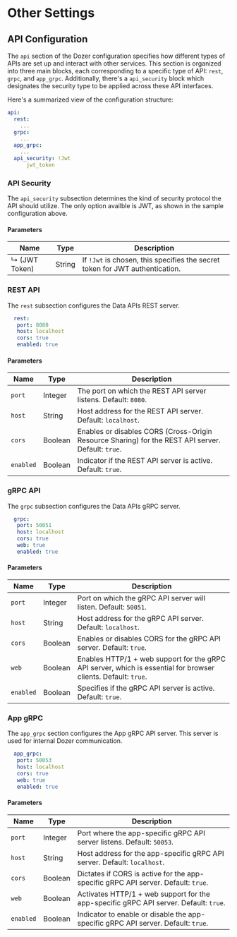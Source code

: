 # Other Settings

## API Configuration
The `api` section of the Dozer configuration specifies how different types of APIs are set up and interact with other services. This section is organized into three main blocks, each corresponding to a specific type of API: `rest`, `grpc`, and `app_grpc`. Additionally, there's a `api_security` block which designates the security type to be applied across these API interfaces.

Here's a summarized view of the configuration structure:

```yaml
api:
  rest:
    ...
  grpc:
    ...
  app_grpc:
    ...
  api_security: !Jwt
      jwt_token 
```

### API Security
The `api_security` subsection determines the kind of security protocol the API should utilize. The only option availble is JWT, as shown in the sample configuration above.

#### Parameters
| Name         | Type   | Description                                             |
|--------------|--------|---------------------------------------------------------|
| ↳ (JWT Token) | String | If `!Jwt` is chosen, this specifies the secret token for JWT authentication. |

### REST API
The `rest` subsection configures the Data APIs REST server.

```yaml
  rest:
   port: 8080
   host: localhost
   cors: true
   enabled: true
```
#### Parameters
| Name            | Type    | Description                                                                                                    |
|-----------------|---------|----------------------------------------------------------------------------------------------------------------|
| `port`          | Integer | The port on which the REST API server listens. Default: `8080`.                                                |
| `host`          | String  | Host address for the REST API server. Default: `localhost`.                                                    |
| `cors`          | Boolean | Enables or disables CORS (Cross-Origin Resource Sharing) for the REST API server. Default: `true`.              |
| `enabled`       | Boolean | Indicator if the REST API server is active. Default: `true`.                                                   |

### gRPC API
The `grpc` subsection configures the Data APIs gRPC server.

```yaml
  grpc:
   port: 50051
   host: localhost
   cors: true
   web: true
   enabled: true
```

#### Parameters
| Name           | Type    | Description                                                                                                                              |
|----------------|---------|------------------------------------------------------------------------------------------------------------------------------------------|
| `port`         | Integer | Port on which the gRPC API server will listen. Default: `50051`.                                                                         |
| `host`         | String  | Host address for the gRPC API server. Default: `localhost`.                                                                              |
| `cors`         | Boolean | Enables or disables CORS for the gRPC API server. Default: `true`.                                                                      |
| `web`          | Boolean | Enables HTTP/1 + web support for the gRPC API server, which is essential for browser clients. Default: `true`.                           |
| `enabled`      | Boolean | Specifies if the gRPC API server is active. Default: `true`.                                                                             |

### App gRPC
The `app_grpc` section configures the App gRPC API server. This server is used for internal Dozer communication.

```yaml
  app_grpc:
   port: 50053
   host: localhost
   cors: true
   web: true
   enabled: true
```

#### Parameters
| Name           | Type    | Description                                                                                                                             |
|----------------|---------|-----------------------------------------------------------------------------------------------------------------------------------------|
| `port`         | Integer | Port where the app-specific gRPC API server listens. Default: `50053`.                                                                  |
| `host`         | String  | Host address for the app-specific gRPC API server. Default: `localhost`.                                                                |
| `cors`         | Boolean | Dictates if CORS is active for the app-specific gRPC API server. Default: `true`.                                                       |
| `web`          | Boolean | Activates HTTP/1 + web support for the app-specific gRPC API server. Default: `true`.                                                   |
| `enabled`      | Boolean | Indicator to enable or disable the app-specific gRPC API server. Default: `true`.                                                       |

